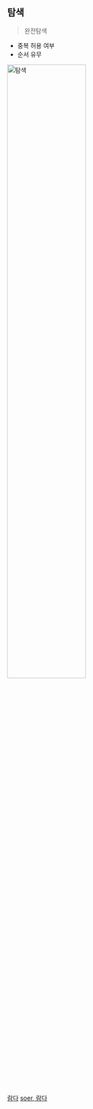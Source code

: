 ## 탐색
> 완전탐색 
- 중복 허용 여부
- 순서 유무

<img width="60%%" alt="탐색" src="https://user-images.githubusercontent.com/79403710/127778780-80ebe9d6-14f3-465a-b4d7-faaa7c105eb5.png">


[람다](https://broduck.tistory.com/5)
[soer, 람다](https://dublin-java.tistory.com/12)